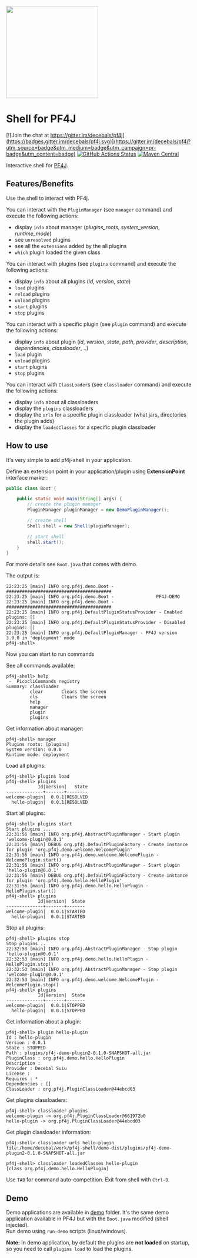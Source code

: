 <img src="pf4j-logo.svg" width="250"/>

Shell for PF4J
=====================
[![Join the chat at https://gitter.im/decebals/pf4j](https://badges.gitter.im/decebals/pf4j.svg)](https://gitter.im/decebals/pf4j?utm_source=badge&utm_medium=badge&utm_campaign=pr-badge&utm_content=badge)
[![GitHub Actions Status](https://github.com/pf4j/pf4j-shell/actions/workflows/build.yml/badge.svg)](https://github.com/pf4j/pf4j-shell/actions/workflows/build.yml)
[![Maven Central](http://img.shields.io/maven-central/v/org.pf4j/pf4j-shell.svg)](http://search.maven.org/#search|ga|1|pf4j=shell)

Interactive shell for [PF4J](http://pf4j.org).

Features/Benefits
-------------------
Use the shell to interact with PF4j.

You can interact with the `PluginManager` (see `manager` command) and execute the following actions:
- display `info` about manager (_plugins_roots_, _system_version_, _runtime_mode_)
- see `unresolved` plugins
- see all the `extensions` added by the all plugins
- `which` plugin loaded the given class

You can interact with plugins (see `plugins` command) and execute the following actions:
- display `info` about all plugins (_id_, _version_, _state_)
- `load` plugins
- `reload` plugins
- `unload` plugins
- `start` plugins
- `stop` plugins

You can interact with a specific plugin (see `plugin` command) and execute the following actions:
- display `info` about plugin (_id_, _version_, _state_, _path_, _provider_, _description_, _dependencies_, _classloader_, ..)
- `load` plugin
- `unload` plugins
- `start` plugins
- `stop` plugins

You can interact with `ClassLoader`s (see `classloader` command)  and execute the following actions:
- display `info` about all classloaders
- display the `plugins` classloaders
- display the `urls` for a specific plugin classloader (what jars, directories the plugin adds)
- display the `loadedClasses` for a specific plugin classloader

How to use
-------------------
It's very simple to add pf4j-shell in your application.

Define an extension point in your application/plugin using **ExtensionPoint** interface marker:

```java
public class Boot {

    public static void main(String[] args) {
        // create the plugin manager
        PluginManager pluginManager = new DemoPluginManager();

        // create shell
        Shell shell = new Shell(pluginManager);

        // start shell
        shell.start();
    }
}
```

For more details see `Boot.java` that comes with demo. 

The output is:
```
22:23:25 [main] INFO org.pf4j.demo.Boot - ########################################
22:23:25 [main] INFO org.pf4j.demo.Boot -                PF4J-DEMO                
22:23:25 [main] INFO org.pf4j.demo.Boot - ########################################
22:23:25 [main] INFO org.pf4j.DefaultPluginStatusProvider - Enabled plugins: []
22:23:25 [main] INFO org.pf4j.DefaultPluginStatusProvider - Disabled plugins: []
22:23:25 [main] INFO org.pf4j.DefaultPluginManager - PF4J version 3.9.0 in 'deployment' mode
pf4j-shell> 
```

Now you can start to run commands

See all commands available:
```
pf4j-shell> help
 -  PicocliCommands registry
Summary: classloader 
         clear       Clears the screen
         cls         Clears the screen
         help        
         manager     
         plugin      
         plugins     
```

Get information about manager:
```
pf4j-shell> manager 
Plugins roots: [plugins]
System version: 0.0.0
Runtime mode: deployment
```

Load all plugins:
```
pf4j-shell> plugins load
pf4j-shell> plugins 
            Id|Version|   State
--------------+-------+--------
welcome-plugin|  0.0.1|RESOLVED
  hello-plugin|  0.0.1|RESOLVED
```

Start all plugins:
```
pf4j-shell> plugins start 
Start plugins ...
22:31:56 [main] INFO org.pf4j.AbstractPluginManager - Start plugin 'welcome-plugin@0.0.1'
22:31:56 [main] DEBUG org.pf4j.DefaultPluginFactory - Create instance for plugin 'org.pf4j.demo.welcome.WelcomePlugin'
22:31:56 [main] INFO org.pf4j.demo.welcome.WelcomePlugin - WelcomePlugin.start()
22:31:56 [main] INFO org.pf4j.AbstractPluginManager - Start plugin 'hello-plugin@0.0.1'
22:31:56 [main] DEBUG org.pf4j.DefaultPluginFactory - Create instance for plugin 'org.pf4j.demo.hello.HelloPlugin'
22:31:56 [main] INFO org.pf4j.demo.hello.HelloPlugin - HelloPlugin.start()
pf4j-shell> plugins 
            Id|Version|  State
--------------+-------+-------
welcome-plugin|  0.0.1|STARTED
  hello-plugin|  0.0.1|STARTED
```

Stop all plugins:
```
pf4j-shell> plugins stop 
Stop plugins ..
22:32:53 [main] INFO org.pf4j.AbstractPluginManager - Stop plugin 'hello-plugin@0.0.1'
22:32:53 [main] INFO org.pf4j.demo.hello.HelloPlugin - HelloPlugin.stop()
22:32:53 [main] INFO org.pf4j.AbstractPluginManager - Stop plugin 'welcome-plugin@0.0.1'
22:32:53 [main] INFO org.pf4j.demo.welcome.WelcomePlugin - WelcomePlugin.stop()
pf4j-shell> plugins
            Id|Version|  State
--------------+-------+-------
welcome-plugin|  0.0.1|STOPPED
  hello-plugin|  0.0.1|STOPPED
```

Get information about a plugin:
```
pf4j-shell> plugin hello-plugin
Id : hello-plugin
Version : 0.0.1
State : STOPPED
Path : plugins/pf4j-demo-plugin2-0.1.0-SNAPSHOT-all.jar
PluginClass : org.pf4j.demo.hello.HelloPlugin
Description : 
Provider : Decebal Suiu
License : 
Requires : *
Dependencies : []
ClassLoader : org.pf4j.PluginClassLoader@44ebcd03
```

Get plugins classloaders:
```
pf4j-shell> classloader plugins 
welcome-plugin -> org.pf4j.PluginClassLoader@661972b0
hello-plugin -> org.pf4j.PluginClassLoader@44ebcd03
```

Get plugin classloader information:
```
pf4j-shell> classloader urls hello-plugin 
file:/home/decebal/work/pf4j-shell/demo-dist/plugins/pf4j-demo-plugin2-0.1.0-SNAPSHOT-all.jar
```
```
pf4j-shell> classloader loadedClasses hello-plugin
[class org.pf4j.demo.hello.HelloPlugin]
```

Use `TAB` for command auto-competition. 
Exit from shell with `Ctrl-D`.

Demo
---------------
Demo applications are available in [demo](https://github.com/pf4j/pf4j-shell/tree/master/demo) folder.
It's the same demo application available in PF4J but with the `Boot.java` modified (shell injected).  
Run demo using `run-demo` scripts (linux/windows).

**Note:** In demo application, by default the plugins are **not loaded** on startup, so you need to call `plugins load` to load the plugins. 
